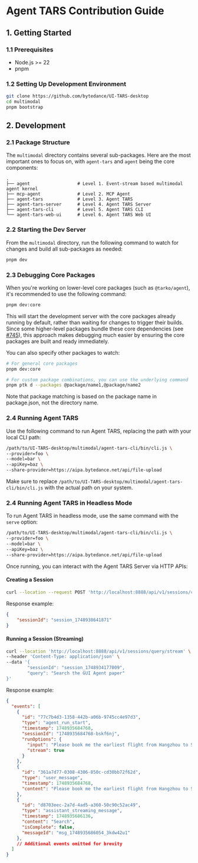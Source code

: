 # Agent TARS Contribution Guide

## 1. Getting Started

### 1.1 Prerequisites

- Node.js >= 22
- pnpm

### 1.2 Setting Up Development Environment

```bash
git clone https://github.com/bytedance/UI-TARS-desktop
cd multimodal
pnpm bootstrap
```

## 2. Development

### 2.1 Package Structure

The `multimodal` directory contains several sub-packages. Here are the most important ones to focus on, with `agent-tars` and `agent` being the core components:

```
.
├── agent                  # Level 1. Event-stream based multimodal agent kernel
├── mcp-agent              # Level 2. MCP Agent    
├── agent-tars             # Level 3. Agent TARS
├── agent-tars-server      # Level 4. Agent TARS Server
├── agent-tars-cli         # Level 5. Agent TARS CLI
└── agent-tars-web-ui      # Level 6. Agent TARS Web UI
```

### 2.2 Starting the Dev Server

From the `multimodal` directory, run the following command to watch for changes and build all sub-packages as needed:

```bash
pnpm dev
```

### 2.3 Debugging Core Packages

When you're working on lower-level core packages (such as `@tarko/agent`), it's recommended to use the following command:

```bash
pnpm dev:core
```

This will start the development server with the core packages already running by default, rather than waiting for changes to trigger their builds. Since some higher-level packages bundle these core dependencies (see [#745](https://github.com/bytedance/UI-TARS-desktop/pull/745)), this approach makes debugging much easier by ensuring the core packages are built and ready immediately.

You can also specify other packages to watch:

```bash
# For general core packages
pnpm dev:core

# For custom package combinations, you can use the underlying command
pnpm ptk d --packages @package/name1,@package/name2
```

Note that package matching is based on the package name in package.json, not the directory name.

### 2.4 Running Agent TARS

Use the following command to run Agent TARS, replacing the path with your local CLI path:

```bash
/path/to/UI-TARS-desktop/multimodal/agent-tars-cli/bin/cli.js \
--provider=foo \
--model=bar \
--apiKey=baz \
--share-provider=https://aipa.bytedance.net/api/file-upload
```

Make sure to replace `/path/to/UI-TARS-desktop/multimodal/agent-tars-cli/bin/cli.js` with the actual path on your system.

### 2.4 Running Agent TARS in Headless Mode

To run Agent TARS in headless mode, use the same command with the `serve` option:

```bash
/path/to/UI-TARS-desktop/multimodal/agent-tars-cli/bin/cli.js \
--provider=foo \
--model=bar \
--apiKey=baz \
--share-provider=https://aipa.bytedance.net/api/file-upload
```

Once running, you can interact with the Agent TARS Server via HTTP APIs:

#### Creating a Session

```bash
curl --location --request POST 'http://localhost:8888/api/v1/sessions/create'
```

Response example:

```json
{
    "sessionId": "session_1748938641871"
}
```

#### Running a Session (Streaming)

```bash
curl --location 'http://localhost:8888/api/v1/sessions/query/stream' \
--header 'Content-Type: application/json' \
--data '{
        "sessionId": "session_1748934177009",
        "query": "Search the GUI Agent paper"
}'
```

Response example:

```json
{
  "events": [
    {
      "id": "77c7b4d3-1358-442b-a06b-9745cc4e97d3",
      "type": "agent_run_start",
      "timestamp": 1748935684768,
      "sessionId": "1748935684768-bskf6nj",
      "runOptions": {
        "input": "Please book me the earliest flight from Hangzhou to Shenzhen on 10.1",
        "stream": true
      }
    },
    {
      "id": "361a7d77-0308-4306-850c-cd30bb72f62d",
      "type": "user_message",
      "timestamp": 1748935684768,
      "content": "Please book me the earliest flight from Hangzhou to Shenzhen on 10.1"
    },
    {
      "id": "d8703eec-2a7d-4ad5-a360-50c90c52ac49",
      "type": "assistant_streaming_message",
      "timestamp": 1748935686136,
      "content": "Search",
      "isComplete": false,
      "messageId": "msg_1748935686054_3kdw42u1"
    },
    // Additional events omitted for brevity
  ]
}
```
